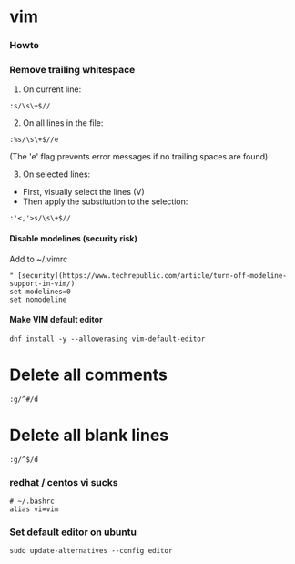 # vim

### Howto

### Remove trailing whitespace

1. On current line:
```vim
:s/\s\+$//
```

2. On all lines in the file:
```vim
:%s/\s\+$//e
```
(The 'e' flag prevents error messages if no trailing spaces are found)

3. On selected lines:
- First, visually select the lines (V)
- Then apply the substitution to the selection:
```vim
:'<,'>s/\s\+$//
```


#### Disable modelines (security risk)

Add to ~/.vimrc

    " [security](https://www.techrepublic.com/article/turn-off-modeline-support-in-vim/)
    set modelines=0
    set nomodeline

#### Make VIM default editor

    dnf install -y --allowerasing vim-default-editor

# Delete all comments

    :g/^#/d

# Delete all blank lines

    :g/^$/d

### redhat / centos vi sucks

    # ~/.bashrc
    alias vi=vim

### Set default editor on ubuntu

    sudo update-alternatives --config editor
